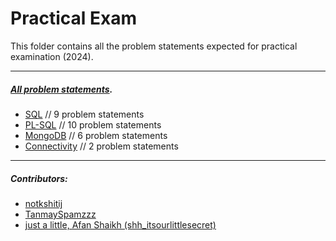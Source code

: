 # Practical Exam

This folder contains all the problem statements expected for practical examination (2024).

---

##### [All problem statements](https://git.kska.io/sppu-te-comp-content/DatabaseManagementSystems/src/branch/main/Practical/Practical%20Exam/DBMSL%20-%20Problem%20Statements%20for%20Practical%20Exam%20%28November%202024%29.pdf).


- [SQL](https://git.kska.io/sppu-te-comp-content/DatabaseManagementSystems/src/branch/main/Practical/Practical%20Exam/SQL) // 9 problem statements
- [PL-SQL](https://git.kska.io/sppu-te-comp-content/DatabaseManagementSystems/src/branch/main/Practical/Practical%20Exam/PL-SQL) // 10 problem statements
- [MongoDB](https://git.kska.io/sppu-te-comp-content/DatabaseManagementSystems/src/branch/main/Practical/Practical%20Exam/MongoDB) // 6 problem statements
- [Connectivity](https://git.kska.io/sppu-te-comp-content/DatabaseManagementSystems/src/branch/main/Practical/Practical%20Exam/Connectivity) // 2 problem statements

---

##### Contributors:

- [notkshitij](https://git.kska.io/notkshitij)
- [TanmaySpamzzz](https://git.kska.io/TanmaySpamzzz)
- [just a little, Afan Shaikh (shh_itsourlittlesecret)](https://git.kska.io/shh_itsourlittlesecret)
